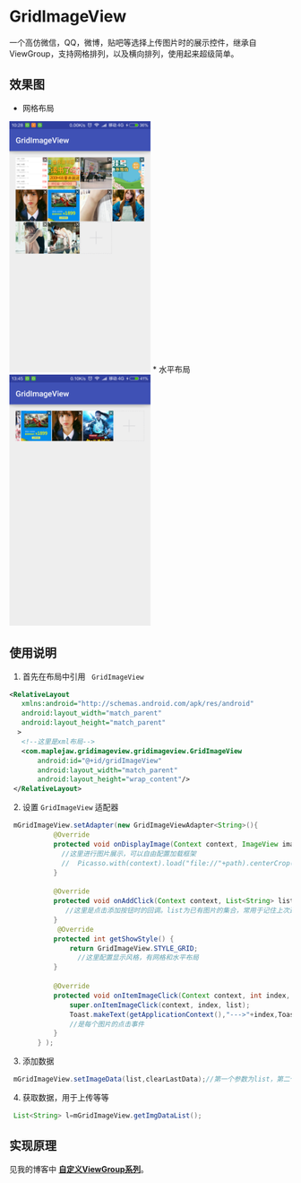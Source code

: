 ﻿# GridImageView

一个高仿微信，QQ，微博，贴吧等选择上传图片时的展示控件，继承自ViewGroup，支持网格排列，以及横向排列，使用起来超级简单。
## 效果图
* 网格布局   

<img src="images/image1.png"  width="50%"/>
* 水平布局   

<img src="images/image2.png"  width="50%"/>

## 使用说明
1. 首先在布局中引用 ` GridImageView`  

 ```xml
 <RelativeLayout
    xmlns:android="http://schemas.android.com/apk/res/android"
    android:layout_width="match_parent"
    android:layout_height="match_parent"
   >
    <!--这里是xml布局-->
    <com.maplejaw.gridimageview.gridimageview.GridImageView
        android:id="@+id/gridImageView"
        android:layout_width="match_parent"
        android:layout_height="wrap_content"/>
  </RelativeLayout>
 ```
2. 设置 `GridImageView` 适配器

 ``` java
  mGridImageView.setAdapter(new GridImageViewAdapter<String>(){
            @Override
            protected void onDisplayImage(Context context, ImageView imageView, String path) {
              //这里进行图片展示，可以自由配置加载框架
              //  Picasso.with(context).load("file://"+path).centerCrop().resize(400,400).into(imageView);
            }

            @Override
            protected void onAddClick(Context context, List<String> list) {
               //这里是点击添加按钮时的回调。list为已有图片的集合，常用于记住上次选择的图片
            }
			 @Override
            protected int getShowStyle() {
                return GridImageView.STYLE_GRID;
				  //这里配置显示风格，有网格和水平布局
            }

            @Override
            protected void onItemImageClick(Context context, int index, List<String> list) {
                super.onItemImageClick(context, index, list);
                Toast.makeText(getApplicationContext(),"--->"+index,Toast.LENGTH_SHORT).show();
				//是每个图片的点击事件
            }
        } );
 ```
3. 添加数据

 ``` java
  mGridImageView.setImageData(list,clearLastData);//第一个参数为list，第二个参数表示是否清除上次的图片集合，
 ```
4. 获取数据，用于上传等等

 ```java
  List<String> l=mGridImageView.getImgDataList();
 ```
## 实现原理
 见我的博客中 [**自定义ViewGroup系列**](http://www.maplejaw.com)。





